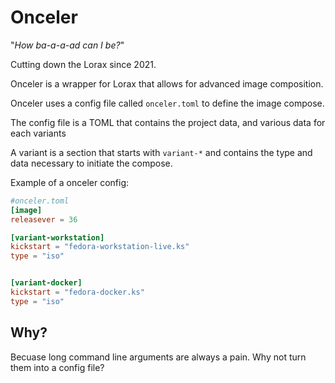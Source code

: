 # Onceler

"*How ba-a-a-ad can I be?*"

Cutting down the Lorax since 2021.

Onceler is a wrapper for Lorax that allows for advanced image composition.

Onceler uses a config file called `onceler.toml` to define the image compose.

The config file is a TOML that contains the project data, and various data for each variants

A variant is a section that starts with `variant-*` and contains the type and data necessary to initiate the compose.

Example of a onceler config:
```toml
#onceler.toml
[image]
releasever = 36

[variant-workstation]
kickstart = "fedora-workstation-live.ks"
type = "iso"


[variant-docker]
kickstart = "fedora-docker.ks"
type = "iso"

```


## Why?
Becuase long command line arguments are always a pain. Why not turn them into a config file?